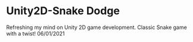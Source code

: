 # Unity2D-Snake Dodge
Refreshing my mind on Unity 2D game development. Classic Snake game with a twist!
06/01/2021

